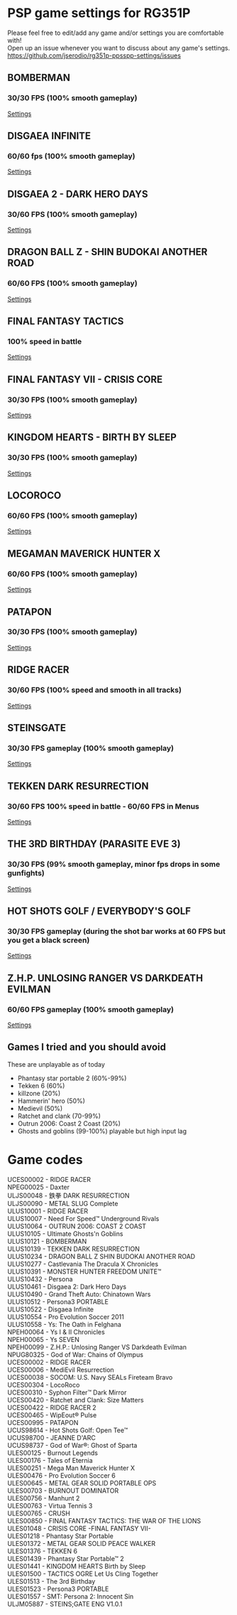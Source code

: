 # PSP game settings for RG351P
Please feel free to edit/add any game and/or settings you are comfortable with!  
Open up an issue whenever you want to discuss about any game's settings.  
https://github.com/jserodio/rg351p-ppsspp-settings/issues

## BOMBERMAN
### 30/30 FPS (100% smooth gameplay)
[Settings](BOMBERMAN.md)

## DISGAEA INFINITE
### 60/60 fps (100% smooth gameplay)
[Settings](DISGAEA%20INFINITE.md)

## DISGAEA 2 - DARK HERO DAYS
### 30/60 FPS (100% smooth gameplay)
[Settings](DISGAEA%202.md)

## DRAGON BALL Z - SHIN BUDOKAI ANOTHER ROAD
### 60/60 FPS (100% smooth gameplay)
[Settings](DRAGON%20BALL%20Z%20-%20SHIN%20BUDOKAI%20ANOTHER%20ROAD.md)

## FINAL FANTASY TACTICS
### 100% speed in battle
[Settings](FINAL%20FANTASY%20TACTICS.md)

## FINAL FANTASY VII - CRISIS CORE
### 30/30 FPS (100% smooth gameplay)
[Settings](FINAL%20FANTASY%20VII%20-%20CRISIS%20CORE.md)

## KINGDOM HEARTS - BIRTH BY SLEEP 
### 30/30 FPS (100% smooth gameplay)
[Settings](KINGDOM%20HEARTS%20-%20BIRTH%20BY%20SLEEP.md)

## LOCOROCO
### 60/60 FPS (100% smooth gameplay)
[Settings](LOCOROCO.md)

## MEGAMAN MAVERICK HUNTER X
### 60/60 FPS (100% smooth gameplay)
[Settings](MEGAMAN%20MAVERICK%20HUNTER%20X.md)

## PATAPON
### 30/30 FPS (100% smooth gameplay)
[Settings](PATAPON.md)

## RIDGE RACER
### 30/60 FPS (100% speed and smooth in all tracks)
[Settings](RIDGE%20RACER.md) 

## STEINSGATE
### 30/30 FPS gameplay (100% smooth gameplay)
[Settings](STEINSGATE.md)

## TEKKEN DARK RESURRECTION
### 30/60 FPS 100% speed in battle - 60/60 FPS in Menus
[Settings](TEKKEN%20DARK%20RESURRECTION.md)

## THE 3RD BIRTHDAY (PARASITE EVE 3)
### 30/30 FPS (99% smooth gameplay, minor fps drops in some gunfights)
[Settings](THE%203RD%20BIRTHDAY%20(PARASITE%20EVE%203).md)

## HOT SHOTS GOLF / EVERYBODY'S GOLF
### 30/30 FPS gameplay (during the shot bar works at 60 FPS but you get a black screen)
[Settings](HOT%20SHOTS%20GOLF.md)

## Z.H.P. UNLOSING RANGER VS DARKDEATH EVILMAN
### 60/60 FPS gameplay (100% smooth gameplay)
[Settings](Z.H.P.%20UNLOSING%20RANGER%20VS%20DARKDEATH%20EVILMAN.md)

## Games I tried and you should avoid
These are unplayable as of today
- Phantasy star portable 2 (60%-99%)
- Tekken 6 (60%)
- killzone (20%)
- Hammerin' hero (50%)
- Medievil (50%)
- Ratchet and clank (70-99%)
- Outrun 2006: Coast 2 Coast (20%)
- Ghosts and goblins (99-100%) playable but high input lag

# Game codes
UCES00002 - RIDGE RACER  
NPEG00025 - Daxter  
ULJS00048 - 鉄拳 DARK RESURRECTION  
ULJS00090 - METAL SLUG Complete  
ULUS10001 - RIDGE RACER  
ULUS10007 - Need For Speed™ Underground Rivals  
ULUS10064 - OUTRUN 2006: COAST 2 COAST  
ULUS10105 - Ultimate Ghosts'n Goblins  
ULUS10121 - BOMBERMAN  
ULUS10139 - TEKKEN DARK RESURRECTION  
ULUS10234 - DRAGON BALL Z SHIN BUDOKAI ANOTHER ROAD  
ULUS10277 - Castlevania The Dracula X Chronicles  
ULUS10391 - MONSTER HUNTER FREEDOM UNITE™  
ULUS10432 - Persona  
ULUS10461 - Disgaea 2: Dark Hero Days  
ULUS10490 - Grand Theft Auto: Chinatown Wars  
ULUS10512 - Persona3 PORTABLE  
ULUS10522 - Disgaea Infinite  
ULUS10554 - Pro Evolution Soccer 2011  
ULUS10558 - Ys: The Oath in Felghana  
NPEH00064 - Ys I & II Chronicles  
NPEH00065 - Ys SEVEN  
NPEH00099 - Z.H.P.: Unlosing Ranger VS Darkdeath Evilman  
NPUG80325 - God of War: Chains of Olympus  
UCES00002 - RIDGE RACER  
UCES00006 - MediEvil Resurrection  
UCES00038 - SOCOM: U.S. Navy SEALs Fireteam Bravo  
UCES00304 - LocoRoco  
UCES00310 - Syphon Filter™ Dark Mirror  
UCES00420 - Ratchet and Clank: Size Matters  
UCES00422 - RIDGE RACER 2  
UCES00465 - WipEout® Pulse  
UCES00995 - PATAPON  
UCUS98614 - Hot Shots Golf: Open Tee™  
UCUS98700 - JEANNE D'ARC  
UCUS98737 - God of War®: Ghost of Sparta  
ULES00125 - Burnout Legends  
ULES00176 - Tales of Eternia  
ULES00251 - Mega Man Maverick Hunter X  
ULES00476 - Pro Evolution Soccer 6  
ULES00645 - METAL GEAR SOLID PORTABLE OPS  
ULES00703 - BURNOUT DOMINATOR  
ULES00756 - Manhunt 2  
ULES00763 - Virtua Tennis 3  
ULES00765 - CRUSH  
ULES00850 - FINAL FANTASY TACTICS: THE WAR OF THE LIONS  
ULES01048 - CRISIS CORE -FINAL FANTASY VII-  
ULES01218 - Phantasy Star Portable  
ULES01372 - METAL GEAR SOLID PEACE WALKER  
ULES01376 - TEKKEN 6  
ULES01439 - Phantasy Star Portable™ 2  
ULES01441 - KINGDOM HEARTS Birth by Sleep  
ULES01500 - TACTICS OGRE Let Us Cling Together  
ULES01513 - The 3rd Birthday  
ULES01523 - Persona3 PORTABLE  
ULES01557 - SMT: Persona 2: Innocent Sin  
ULJM05887 - STEINS;GATE ENG V1.0.1  
